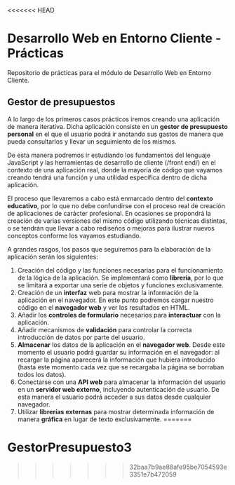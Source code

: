 <<<<<<< HEAD
# Desarrollo Web en Entorno Cliente - Prácticas
Repositorio de prácticas para el módulo de Desarrollo Web en Entorno Cliente.

## Gestor de presupuestos
A lo largo de los primeros casos prácticos iremos creando una aplicación de manera iterativa. Dicha aplicación consiste en un __gestor de presupuesto personal__ en el que el usuario podrá ir anotando sus gastos de manera que pueda consultarlos y llevar un seguimiento de los mismos.

De esta manera podremos ir estudiando los fundamentos del lenguaje JavaScript y las herramientas de desarrollo de cliente (/front end/) en el contexto de una aplicación real, donde la mayoría de código que vayamos creando tendrá una función y una utilidad específica dentro de dicha aplicación.

El proceso que llevaremos a cabo está enmarcado dentro del __contexto educativo__, por lo que no debe confundirse con el proceso real de creación de aplicaciones de carácter profesional. En ocasiones se propondrá la creación de varias versiones del mismo código utilizando técnicas distintas, o se tendrán que llevar a cabo rediseños o mejoras para ilustrar nuevos conceptos conforme los vayamos estudiando.

A grandes rasgos, los pasos que seguiremos para la elaboración de la aplicación serán los siguientes:

1. Creación del código y las funciones necesarias para el funcionamiento de la lógica de la aplicación. Se implementará como __librería__, por lo que se limitará a exportar una serie de objetos y funciones exclusivamente.
2. Creación de un __interfaz__ web para mostrar la información de la aplicación en el navegador. En este punto podremos cargar nuestro código en el __navegador web__ y ver los resultados en HTML.
3. Añadir los __controles de formulario__ necesarios para __interactuar__ con la aplicación.
4. Añadir mecanismos de __validación__ para controlar la correcta introducción de datos por parte del usuario.
5. __Almacenar__ los datos de la aplicación en el __navegador web__. Desde este momento el usuario podrá guardar su información en el navegador: al recargar la página aparecerá la información que hubiera introducido (hasta este momento cada vez que se recargaba la página se borraban todos los datos).
6. Conectarse con una __API web__ para almacenar la información del usuario en un __servidor web externo__, incluyendo autenticación de usuario. De esta manera el usuario podrá acceder a sus datos desde cualquier navegador.
7. Utilizar __librerías externas__ para mostrar determinada información de manera __gráfica__ en lugar de texto exclusivamente.
=======
# GestorPresupuesto3
>>>>>>> 32baa7b9ae88afe95be7054593e3351e7b472059
